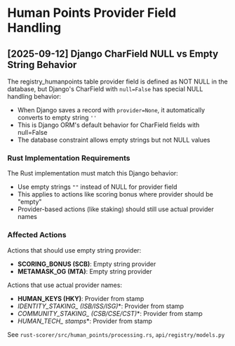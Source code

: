 # Human Points Provider Field Handling

## [2025-09-12] Django CharField NULL vs Empty String Behavior

The registry_humanpoints table provider field is defined as NOT NULL in the database, but Django's CharField with `null=False` has special NULL handling behavior:

- When Django saves a record with `provider=None`, it automatically converts to empty string `''`
- This is Django ORM's default behavior for CharField fields with null=False
- The database constraint allows empty strings but not NULL values

### Rust Implementation Requirements

The Rust implementation must match this Django behavior:
- Use empty strings `""` instead of NULL for provider field
- This applies to actions like scoring bonus where provider should be "empty"
- Provider-based actions (like staking) should still use actual provider names

### Affected Actions

Actions that should use empty string provider:
- **SCORING_BONUS (SCB)**: Empty string provider
- **METAMASK_OG (MTA)**: Empty string provider

Actions that use actual provider names:
- **HUMAN_KEYS (HKY)**: Provider from stamp
- **IDENTITY_STAKING_* (ISB/ISS/ISG)**: Provider from stamp
- **COMMUNITY_STAKING_* (CSB/CSE/CST)**: Provider from stamp
- **HUMAN_TECH_* stamps**: Provider from stamp

See `rust-scorer/src/human_points/processing.rs`, `api/registry/models.py`